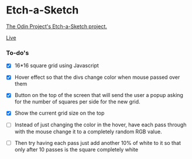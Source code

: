 # Etch-a-Sketch

[The Odin Project's Etch-a-Sketch project.](https://www.theodinproject.com/lessons/foundations-etch-a-sketch)

[Live](https://shonebinu.github.io/Etch-a-Sketch/)


### To-do's

- [x] 16*16 square grid using Javascript
- [x] Hover effect so that the divs change color when mouse passed over them
- [x] Button on the top of the screen that will send the user a popup asking for the number of squares per side for the new grid.
- [x] Show the current grid size on the top
- [ ] Instead of just changing the color in the hover, have each pass through with the mouse change it to a completely random RGB value.
- [ ] Then try having each pass just add another 10% of white to it so that only after 10 passes is the square completely white

